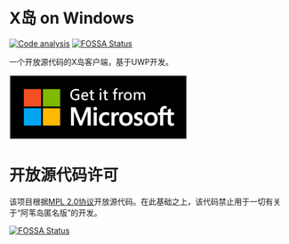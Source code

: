 # X岛 on Windows

[![Code analysis](https://github.com/boris1993/XoW/actions/workflows/code_analysis.yml/badge.svg)](https://github.com/boris1993/XoW/actions/workflows/code_analysis.yml)
[![FOSSA Status](https://app.fossa.com/api/projects/git%2Bgithub.com%2Fboris1993%2FXoW.svg?type=shield)](https://app.fossa.com/projects/git%2Bgithub.com%2Fboris1993%2FXoW?ref=badge_shield)

一个开放源代码的X岛客户端，基于UWP开发。

[![](Get_it_from_Microsoft_Badge.png)](https://www.microsoft.com/store/apps/9N8NZJ88HF6C)

# 开放源代码许可

该项目根据[MPL 2.0协议](LICENSE.txt)开放源代码。在此基础之上，该代码禁止用于一切有关于“阿苇岛匿名版”的开发。

[![FOSSA Status](https://app.fossa.com/api/projects/git%2Bgithub.com%2Fboris1993%2FXoW.svg?type=large)](https://app.fossa.com/projects/git%2Bgithub.com%2Fboris1993%2FXoW?ref=badge_large)
